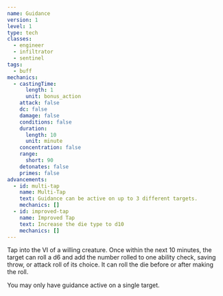 ```yaml
---
name: Guidance
version: 1
level: 1
type: tech
classes:
  - engineer
  - infiltrator
  - sentinel
tags:
  - buff
mechanics:
  - castingTime:
      length: 1
      unit: bonus_action
    attack: false
    dc: false
    damage: false
    conditions: false
    duration:
      length: 10
      unit: minute
    concentration: false
    range:
      short: 90
    detonates: false
    primes: false
advancements:
  - id: multi-tap
    name: Multi-Tap
    text: Guidance can be active on up to 3 different targets.
    mechanics: []
  - id: improved-tap
    name: Improved Tap
    text: Increase the die type to d10
    mechanics: []
---
```

Tap into the VI of a willing creature. Once within the next 10 minutes, the target can roll a d6 and add the number
rolled to one ability check, saving throw, or attack roll of its choice. It can roll the die before or after making the roll.

You may only have guidance active on a single target.
